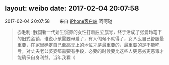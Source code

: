 layout: weibo
date: 2017-02-04 20:07:58
---
<meta name="referrer" content="no-referrer" />

2017-02-04 20:07:58  &nbsp;&nbsp;&nbsp;&nbsp;&nbsp;&nbsp; 来自 <a href="http://app.weibo.com/t/feed/9ksdit" rel="nofollow">iPhone客户端</a>
呵呵哒
>  @毛利: 我国新一代娇生惯养的女性打着独立旗号，终于活成了张爱玲笔下的旧式金锁，谁说小孩需要母爱了，有人伺候不就得了，女人么自己舒服最重要，在家里确定自己至高无上的地位才是最重要的，最重要的是不能吃亏，对丈夫老公婆婆都需要有手段，必要的时候要比这些人更恶劣更恶毒才能确保自身利益。当年我看《 ​​​
